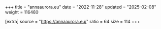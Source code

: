 +++
title = "annaaurora.eu"
date = "2022-11-28"
updated = "2025-02-08"
weight = 116480

[extra]
source = "https://annaaurora.eu/"
ratio = 64
size = 114
+++
